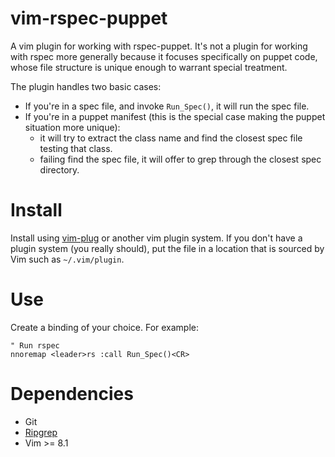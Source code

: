 # vim-rspec-puppet
A vim plugin for working with rspec-puppet. It's not a plugin for working with rspec more generally because it focuses specifically on puppet code, whose file structure is unique enough to warrant special treatment.

The plugin handles two basic cases:

* If you're in a spec file, and invoke `Run_Spec()`, it will run the spec file.
* If you're in a puppet manifest (this is the special case making the puppet situation more unique):
  * it will try to extract the class name and find the closest spec file testing that class.
  * failing find the spec file, it will offer to grep through the closest spec directory.

# Install
Install using [vim-plug](https://github.com/junegunn/vim-plug) or another vim plugin system. If you don't have a plugin system (you really should), put the file in a location that is sourced by Vim such as `~/.vim/plugin`.
 
# Use
Create a binding of your choice. For example:
```
" Run rspec
nnoremap <leader>rs :call Run_Spec()<CR>
```

# Dependencies

* Git
* [Ripgrep](https://github.com/BurntSushi/ripgrep)
* Vim >= 8.1
